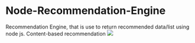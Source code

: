 # Node-Recommendation-Engine
Recommendation Engine, that is use to return recommended data/list using node js. Content-based recommendation
<img src="(https://github.com/unique3900/Node-Recommendation-Engine/blob/87affb2861d0ca86a8fee817941bdb53d378e49b/ss.png)https://github.com/unique3900/Node-Recommendation-Engine/blob/87affb2861d0ca86a8fee817941bdb53d378e49b/ss.png"/>
